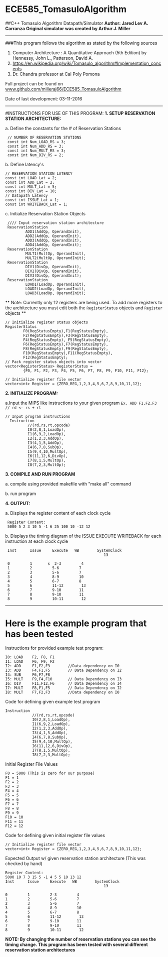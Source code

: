 # ECE585_TomasuloAlgorithm
##C++ Tomasulo Algorithm Datapath/Simulator
**Author:   Jared Lev A. Carranza**
**Original simulator was created by Arthur J. Miller**

___

###This program follows the algorithm as stated by the following sources
1. Computer Architecture : A Quantitative Approach (5th Edition) by Hennessy, John L., Patterson, David A.
2. https://en.wikipedia.org/wiki/Tomasulo_algorithm#Implementation_concepts
3. Dr. Chandra professor at Cal Poly Pomona

Full project can be found on www.github.com/milleraj66/ECE585_TomasuloAlgorithm

Date of last development: 03-11-2016

___

#INSTRUCTIONS FOR USE OF THIS PROGRAM:
**1. SETUP RESERVATION STATION ARCHITECTURE:**

 a. Define the constants for the # of Reservation Stations
     
     // NUMBER OF RESERVATION STATIONS
     const int Num_LOAD_RS = 3;
     const int Num_ADD_RS = 3;
     const int Num_MULT_RS = 3;
     const int Num_DIV_RS = 2;
 
 b. Define latency's
    
    // RESERVATION STATION LATENCY
    const int LOAD_Lat = 2;
    const int ADD_Lat = 2;
    const int MULT_Lat = 5;
    const int DIV_Lat = 10;
    // Datapath Latency
    const int ISSUE_Lat = 1;
    const int WRITEBACK_Lat = 1;
    
 c. Initialize Reservation Station Objects
 
     //// Input reservation station architecture
     ReservationStation
             ADD1(AddOp, OperandInit),
             ADD2(AddOp, OperandInit),
             ADD3(AddOp, OperandInit),
             ADD4(AddOp, OperandInit);
     ReservationStation
             MULT1(MultOp, OperandInit),
             MULT2(MultOp, OperandInit);
     ReservationStation
             DIV1(DivOp, OperandInit),
             DIV2(DivOp, OperandInit),
             DIV3(DivOp, OperandInit);
     ReservationStation
             LOAD1(LoadOp, OperandInit),
             LOAD2(LoadOp, OperandInit),
             LOAD3(LoadOp, OperandInit);
     
** Note: Currently only 12 registers are being used. To add more registers to the architecture
you must edit both the `RegisterStatus` objects and `Register` objects  **

    // Initialize register status objects
    RegisterStatus
            F0(RegStatusEmpty),F1(RegStatusEmpty),
            F2(RegStatusEmpty),F3(RegStatusEmpty),
            F4(RegStatusEmpty), F5(RegStatusEmpty),
            F6(RegStatusEmpty),F7(RegStatusEmpty),
            F8(RegStatusEmpty),F9(RegStatusEmpty),
            F10(RegStatusEmpty),F11(RegStatusEmpty),
            F12(RegStatusEmpty);
    // Pack register status objects into vector
    vector<RegisterStatus> RegisterStatus =
            {F0, F1, F2, F3, F4, F5, F6, F7, F8, F9, F10, F11, F12};

    // Initialize register file vector
    vector<int> Register = {ZERO_REG,1,2,3,4,5,6,7,8,9,10,11,12};

**2. INITIALIZE PROGRAM:**

 a.Input the MIPS like instructions to your given program `Ex. ADD F1,F2,F3 // rd <- rs + rt`
  
    // Input program instructions
      Instruction
              //(rd,rs,rt,opcode)
              I0(2,8,1,LoadOp),
              I1(6,9,2,LoadOp),
              I2(1,2,3,AddOp),
              I3(4,1,5,AddOp),
              I4(6,7,8,SubOp),
              I5(9,4,10,MultOp),
              I6(11,12,6,DivOp),
              I7(8,1,5,MultOp),
              I8(7,2,3,MultOp);
 
**3. COMPILE AND RUN PROGRAM**

 a. compile using provided makefile with "make all" command
 
 b. run program
 
**4. OUTPUT:**
     
 a. Displays the register content of each clock cycle

     Register Content:
     5000 5 2 3 10 5 -1 6 25 100 10 -12 12
     
 b. Displays the timing diagram of the ISSUE EXECUTE WRITEBACK for each instruction at each clock cycle
 
     Inst      Issue     Execute   WB        SystemClock
                                                13

     0         1       s  2-3         4         
     1         2         5-6         7         
     2         3         5-6         7         
     3         4         8-9         10        
     4         5         6-7         8         
     5         6         11-12        13        
     6         7         9-10        11        
     7         8         9-10        11        
     8         9         10-11        12        
 
___

 
# Here is the example program that has been tested
 
Instructions for provided example test program:
 
    I0: LOAD    F2, F8, F1
    I1: LOAD    F6, F9, F2
    I2: ADD     F1,F2,F3        //Data dependency on I0
    I3: ADD     F4,F1,F5        // Data Dependency on I2
    I4: SUB     F6,F7,F8        
    I5: MULT    F9,F4,F10       // Data Dependency on I3
    I6: DIV     F11,F12,F6      // Data Dependency on I4
    I7: MULT    F8,F1,F5        // Data Dependency on I2
    I8: MULT    F7,F2,F3        //Data dependency on I0
 
Code for defining given example test program

    Instruction
                //(rd,rs,rt,opcode)
                I0(2,8,1,LoadOp),
                I1(6,9,2,LoadOp),
                I2(1,2,3,AddOp),
                I3(4,1,5,AddOp),
                I4(6,7,8,SubOp),
                I5(9,4,10,MultOp),
                I6(11,12,6,DivOp),
                I7(8,1,5,MultOp),
                I8(7,2,3,MultOp);
                
Initial Register File Values
    
    F0 = 5000 (This is zero for our purpose)
    F1 = 1
    F2 = 2
    F3 = 3
    F4 = 4
    F5 = 5
    F6 = 6
    F7 = 7 
    F8 = 8 
    F9 = 9
    F10 = 10
    F11 = 11
    F12 = 12
    
Code for defining given initial register file values

    // Initialize register file vector
    vector<int> Register = {ZERO_REG,1,2,3,4,5,6,7,8,9,10,11,12};
    
Expected Output w/ given reservation station architecture (This was checked by hand)

    Register Content:
    5000 10 7 3 15 5 -1 4 5 5 10 13 12 
    Inst      Issue     Execute   WB        SystemClock
                                                13

    0         1         2-3         4         
    1         2         5-6         7         
    2         3         5-6         7         
    3         4         8-9         10        
    4         5         6-7         8         
    5         6         11-12        13        
    6         7         9-10        11        
    7         8         9-10        11        
    8         9         10-11        12    

**NOTE: By changing the number of reservation stations you can see the timing change.
This program has been tested with several different reservation station architectures**
